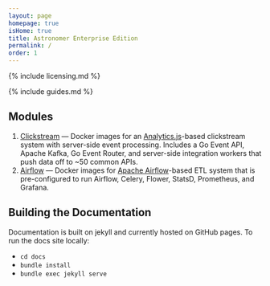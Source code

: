 ```yaml
---
layout: page
homepage: true
isHome: true
title: Astronomer Enterprise Edition
permalink: /
order: 1
---
```


{% include licensing.md %}

{% include guides.md %}

## Modules

1. [Clickstream](/clickstream) — Docker images for an [Analytics.js](https://github.com/segmentio/analytics.js)-based clickstream system with server-side event processing. Includes a Go Event API, Apache Kafka, Go Event Router, and server-side integration workers that push data off to ~50 common APIs.
1. [Airflow](/airflow) — Docker images for [Apache Airflow](https://airflow.apache.org/)-based ETL system that is pre-configured to run Airflow, Celery, Flower, StatsD, Prometheus, and Grafana.

## Building the Documentation

Documentation is built on jekyll and currently hosted on GitHub
pages. To run the docs site locally:

- `cd docs`
- `bundle install`
- `bundle exec jekyll serve`
